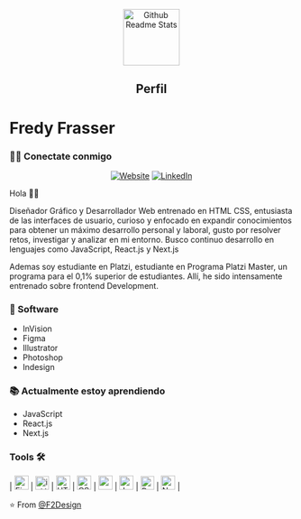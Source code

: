 <p align="center">
 <img width="100px" src="http://f2design.com.co/f2design.png" align="center" alt="Github Readme Stats"/>
 <h2 align="center">Perfil</h2>
</p>

# Fredy Frasser

<h3> 🤝🏻 Conectate conmigo </h3>

<p align="center">
<a href="http://f2design.com.co/" target="_blank"><img alt="Website" src="https://img.shields.io/badge/Website-www.f2design.com.co-blue?style=flat&logo=google-chrome" target="_blank"></a>
<a href="https://www.linkedin.com/in/fredyfrasser/" target="_blank"><img alt="LinkedIn" src="https://img.shields.io/badge/LinkedIn-@F2Design-blue?style=flat&logo=linkedin" target="_blank"></a>
</p>


Hola 👋🏼

Diseñador Gráfico y Desarrollador Web entrenado en HTML CSS, entusiasta de las interfaces de usuario, curioso y enfocado en expandir conocimientos para obtener un máximo desarrollo personal y laboral, gusto por resolver retos, investigar y analizar en mi entorno. 
Busco continuo desarrollo en lenguajes como JavaScript, React.js y Next.js

Ademas soy estudiante en Platzi, estudiante en Programa Platzi Master, un programa para el 0,1% superior de estudiantes. Allí, he sido intensamente entrenado sobre frontend Development.

### 🚀 Software
- InVision
- Figma
- Illustrator
- Photoshop
- Indesign

### 📚 Actualmente estoy aprendiendo
- JavaScript
- React.js
- Next.js

### Tools 🛠️

| [<img src="http://f2design.com.co/figma-1.svg" alt="Figma" width="25">](https://www.figma.com/@f2design) |  [<img src="http://f2design.com.co/invision.svg" alt="inVision" width="24">](https://fredy712665.invisionapp.com/) | [<img src="http://f2design.com.co/html5.svg" alt="HTML5" width="25">](https://developer.mozilla.org/es/docs/HTML/HTML5) |  [<img src="http://f2design.com.co/css3.svg" alt="CSS3" width="25">](https://developer.mozilla.org/es/docs/Archive/CSS3#:~:text=CSS3%20es%20la%20%C3%BAltima%20evoluci%C3%B3n,1.) | [<img src="https://upload.wikimedia.org/wikipedia/commons/thumb/2/2d/Visual_Studio_Code_1.18_icon.svg/1200px-Visual_Studio_Code_1.18_icon.svg.png" alt="vscode" width="25">](https://code.visualstudio.com/) | [<img src="http://f2design.com.co/javascript.svg" alt="JavaScript" width="25">](https://developer.mozilla.org/es/docs/Web/JavaScript)  |  [<img src="http://f2design.com.co/react.svg" alt="React.js" width="24">](https://es.reactjs.org/) | [<img src="http://f2design.com.co/next-js.svg" alt="Next.js" width="25">](https://nextjs.org/) |

⭐️ From [@F2Design](https://github.com/F2Design)

